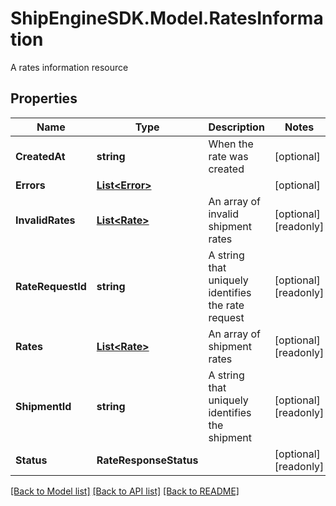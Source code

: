 # ShipEngineSDK.Model.RatesInformation
A rates information resource

## Properties

Name | Type | Description | Notes
------------ | ------------- | ------------- | -------------
**CreatedAt** | **string** | When the rate was created | [optional] 
**Errors** | [**List&lt;Error&gt;**](Error.md) |  | [optional] 
**InvalidRates** | [**List&lt;Rate&gt;**](Rate.md) | An array of invalid shipment rates | [optional] [readonly] 
**RateRequestId** | **string** | A string that uniquely identifies the rate request | [optional] [readonly] 
**Rates** | [**List&lt;Rate&gt;**](Rate.md) | An array of shipment rates | [optional] [readonly] 
**ShipmentId** | **string** | A string that uniquely identifies the shipment | [optional] [readonly] 
**Status** | **RateResponseStatus** |  | [optional] [readonly] 

[[Back to Model list]](../../README.md#documentation-for-models) [[Back to API list]](../../README.md#documentation-for-api-endpoints) [[Back to README]](../../README.md)

